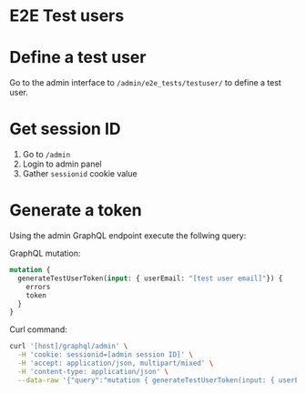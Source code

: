 # E2E Test users

# Define a test user

Go to the admin interface to `/admin/e2e_tests/testuser/` to define a test user.

# Get session ID

1. Go to `/admin`
2. Login to admin panel
3. Gather `sessionid` cookie value

# Generate a token

Using the admin GraphQL endpoint execute the follwing query:

GraphQL mutation:
```graphql
mutation {
  generateTestUserToken(input: { userEmail: "[test user email]"}) {
    errors
    token
  }
}
```

Curl command:
```bash
curl '[host]/graphql/admin' \
  -H 'cookie: sessionid=[admin session ID]' \
  -H 'accept: application/json, multipart/mixed' \
  -H 'content-type: application/json' \
  --data-raw '{"query":"mutation { generateTestUserToken(input: { userEmail: \"[test user email]\"}) { errors token } }"}'
```
